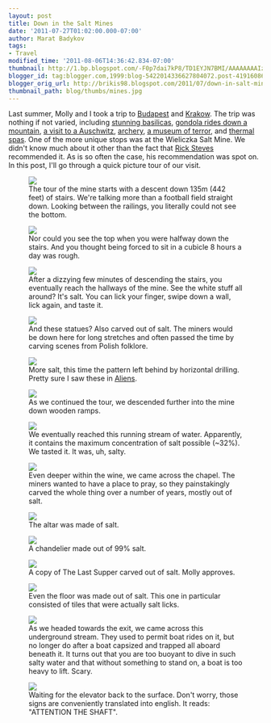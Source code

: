 ```yaml
---
layout: post
title: Down in the Salt Mines
date: '2011-07-27T01:02:00.000-07:00'
author: Marat Badykov
tags:
- Travel
modified_time: '2011-08-06T14:36:42.834-07:00'
thumbnail: http://1.bp.blogspot.com/-F0p7dai7kP8/TD1EYJN7BMI/AAAAAAAAIzQ/S1YywKiCoDI/s72-c/IMG_8696.JPG
blogger_id: tag:blogger.com,1999:blog-5422014336627804072.post-4191608645005575643
blogger_orig_url: http://brikis98.blogspot.com/2011/07/down-in-salt-mines.html
thumbnail_path: blog/thumbs/mines.jpg
---
```


Last summer, Molly and I took a trip to 
[Budapest](https://picasaweb.google.com/brikis98/Budapest) and 
[Krakow](https://picasaweb.google.com/brikis98/Krakow#). The trip was nothing 
if not varied, including [stunning 
basilicas](https://picasaweb.google.com/brikis98/Krakow#5493621923400853458), 
[gondola rides down a 
mountain](https://picasaweb.google.com/brikis98/Krakow#5493622408512286434), 
[a visit to a 
Auschwitz](https://picasaweb.google.com/brikis98/Krakow#5493622254478291634), 
[archery](https://picasaweb.google.com/brikis98/Budapest#5493280685289557954), 
[a museum of 
terror](https://picasaweb.google.com/brikis98/Budapest#5493279341171127714), 
and [thermal 
spas](https://picasaweb.google.com/brikis98/Budapest#5493280498869470354). One 
of the more unique stops was at the Wieliczka Salt Mine. We didn't know much 
about it other than the fact that [Rick 
Steves](http://www.amazon.com/dp/159880104X?ref=hello-startup-20) 
recommended it. As is so often the case, his recommendation was spot on. In 
this post, I'll go through a quick picture tour of our visit. 

<figure>
  <a href="http://1.bp.blogspot.com/-F0p7dai7kP8/TD1EYJN7BMI/AAAAAAAAIzQ/S1YywKiCoDI/s1600/IMG_8696.JPG" target="_blank">
    <img src="http://1.bp.blogspot.com/-F0p7dai7kP8/TD1EYJN7BMI/AAAAAAAAIzQ/S1YywKiCoDI/s400/IMG_8696.JPG">
  </a>
  <figcaption>The tour of the mine starts with a descent down 135m (442 feet) of stairs. We're talking more than a football field straight down. Looking between the railings, you literally could not see the bottom.</figcaption>
</figure>
<figure>
  <a href="http://4.bp.blogspot.com/-fArvlqUnc-A/TD1EYBCO46I/AAAAAAAAIzU/_pjnyVIBumw/s1600/IMG_8697.JPG" target="_blank">
    <img src="http://4.bp.blogspot.com/-fArvlqUnc-A/TD1EYBCO46I/AAAAAAAAIzU/_pjnyVIBumw/s400/IMG_8697.JPG">
  </a>
  <figcaption>Nor could you see the top when you were halfway down the stairs. And you thought being forced to sit in a cubicle 8 hours a day was rough. </figcaption>
</figure>
<figure>
  <a href="http://4.bp.blogspot.com/-mSVAV7m-Z1E/TD1EYpj-pMI/AAAAAAAAIzY/geyDF0EQgxI/s1600/IMG_8720.JPG" target="_blank">
    <img src="http://4.bp.blogspot.com/-mSVAV7m-Z1E/TD1EYpj-pMI/AAAAAAAAIzY/geyDF0EQgxI/s400/IMG_8720.JPG">
  </a>
  <figcaption>After a dizzying few minutes of descending the stairs, you eventually reach the hallways of the mine. See the white stuff all around? It's salt. You can lick your finger, swipe down a wall, lick again, and taste it.</figcaption>
</figure>
<figure>
  <a href="http://2.bp.blogspot.com/-ynDRf5U5fLg/TD1EZKMo5cI/AAAAAAAAIzk/9nk_gjoyKEw/s1600/IMG_8709.JPG" target="_blank">
    <img src="http://2.bp.blogspot.com/-ynDRf5U5fLg/TD1EZKMo5cI/AAAAAAAAIzk/9nk_gjoyKEw/s400/IMG_8709.JPG">
  </a>
  <figcaption>And these statues? Also carved out of salt. The miners would be down here for long stretches and often passed the time by carving scenes from Polish folklore.</figcaption>
</figure>
<figure>
  <a href="http://3.bp.blogspot.com/-DYeY4hmGBOQ/TD1EaH6WFJI/AAAAAAAAIzw/jQZ5jbAXbZg/s1600/IMG_8724.JPG" target="_blank">
    <img src="http://3.bp.blogspot.com/-DYeY4hmGBOQ/TD1EaH6WFJI/AAAAAAAAIzw/jQZ5jbAXbZg/s320/IMG_8724.JPG">
  </a>
  <figcaption>More salt, this time the pattern left behind by horizontal drilling. Pretty sure I saw these in <a href="http://www.imdb.com/title/tt0090605/">Aliens</a>.</figcaption>
</figure>
<figure>
  <a href="http://www.imdb.com/title/tt0090605/" target="_blank">
    <img src="http://3.bp.blogspot.com/-MyL5nJv2UBo/TD1EaR-d-MI/AAAAAAAAIz0/uhVJWwZ1iA8/s400/IMG_8725.JPG">
  </a>
  <figcaption>As we continued the tour, we descended further into the mine down wooden ramps.</figcaption>
</figure>
<figure>
  <a href="http://1.bp.blogspot.com/-3ujGGMAPeJM/TD1EarUsONI/AAAAAAAAIz4/v1XzDyPE2cw/s1600/IMG_8732.JPG" target="_blank">
    <img src="http://1.bp.blogspot.com/-3ujGGMAPeJM/TD1EarUsONI/AAAAAAAAIz4/v1XzDyPE2cw/s400/IMG_8732.JPG">
  </a>
  <figcaption>We eventually reached this running stream of water. Apparently, it contains the maximum concentration of salt possible (~32%). We tasted it. It was, uh, salty.</figcaption>
</figure>
<figure>
  <a href="http://1.bp.blogspot.com/-s5ftS2h1CGA/TD1EasVSSSI/AAAAAAAAIz8/KHnVu01sltA/s1600/IMG_8738.JPG" target="_blank">
    <img src="http://1.bp.blogspot.com/-s5ftS2h1CGA/TD1EasVSSSI/AAAAAAAAIz8/KHnVu01sltA/s400/IMG_8738.JPG">
  </a>
  <figcaption>Even deeper within the wine, we came across the chapel. The miners wanted to have a place to pray, so they painstakingly carved the whole thing over a number of years, mostly out of salt.</figcaption>
</figure>
<figure>
  <a href="http://2.bp.blogspot.com/-LkcD-bKzRZQ/TD1EbBoNPUI/AAAAAAAAI0A/enOp7WChf3w/s1600/IMG_8758.JPG" target="_blank">
    <img src="http://2.bp.blogspot.com/-LkcD-bKzRZQ/TD1EbBoNPUI/AAAAAAAAI0A/enOp7WChf3w/s400/IMG_8758.JPG">
  </a>
  <figcaption>The altar was made of salt. </figcaption>
</figure>
<figure>
  <a href="http://4.bp.blogspot.com/-1yHRzS3CFSU/TD1EY4SbdvI/AAAAAAAAIzg/x6k4LuLbikE/s1600/IMG_8753.JPG" target="_blank">
    <img src="http://4.bp.blogspot.com/-1yHRzS3CFSU/TD1EY4SbdvI/AAAAAAAAIzg/x6k4LuLbikE/s400/IMG_8753.JPG">
  </a>
  <figcaption>A chandelier made out of 99% salt.</figcaption>
</figure>
<figure>
  <a href="http://1.bp.blogspot.com/-H_9vV0HtwLY/TD1EbiU8dgI/AAAAAAAAI0M/70OqP0VXqlw/s1600/IMG_8749.JPG" target="_blank">
    <img src="http://1.bp.blogspot.com/-H_9vV0HtwLY/TD1EbiU8dgI/AAAAAAAAI0M/70OqP0VXqlw/s400/IMG_8749.JPG">
  </a>
  <figcaption>A copy of The Last Supper carved out of salt. Molly approves.</figcaption>
</figure>
<figure>
  <a href="http://2.bp.blogspot.com/-8yRCIaZsgCM/TD1EYjJ36II/AAAAAAAAIzc/z_39wO15Cxk/s1600/IMG_8761.JPG" target="_blank">
    <img src="http://2.bp.blogspot.com/-8yRCIaZsgCM/TD1EYjJ36II/AAAAAAAAIzc/z_39wO15Cxk/s400/IMG_8761.JPG">
  </a>
  <figcaption>Even the floor was made out of salt. This one in particular consisted of tiles that were actually salt licks.</figcaption>
</figure>
<figure>
  <a href="http://1.bp.blogspot.com/-b8_38OwuP2k/TD1Eb00kmdI/AAAAAAAAI0Q/egnuImyhecA/s1600/IMG_8774.JPG" target="_blank">
    <img src="http://1.bp.blogspot.com/-b8_38OwuP2k/TD1Eb00kmdI/AAAAAAAAI0Q/egnuImyhecA/s400/IMG_8774.JPG">
  </a>
  <figcaption>As we headed towards the exit, we came across this underground stream. They used to permit boat rides on it, but no longer do after a boat capsized and trapped all aboard beneath it. It turns out that you are too buoyant to dive in such salty water and that without something to stand on, a boat is too heavy to lift. Scary.</figcaption>
</figure>
<figure>
  <a href="http://4.bp.blogspot.com/-DE8LrTmsHro/TD1EcvNuvCI/AAAAAAAAI0c/vFP-JlXWF0U/s1600/IMG_8782.JPG" target="_blank">
    <img src="http://4.bp.blogspot.com/-DE8LrTmsHro/TD1EcvNuvCI/AAAAAAAAI0c/vFP-JlXWF0U/s400/IMG_8782.JPG">
  </a>
  <figcaption>Waiting for the elevator back to the surface. Don't worry, those signs are conveniently translated into english. It reads: "ATTENTION THE SHAFT".</figcaption>
</figure>